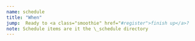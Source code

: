 ```yaml
---
name: schedule
title: "When"
jump:  Ready to <a class="smoothie" href="#register">finish up</a>?
note: Schedule items are it the \_schedule directory
---
```

